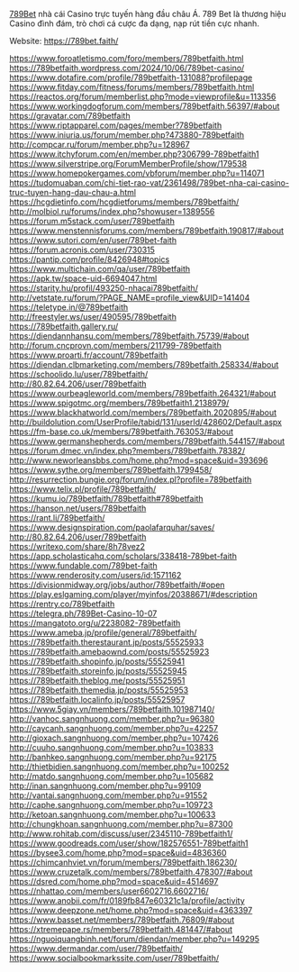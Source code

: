 <p><a href="https://789bet.faith/">789Bet</a> nh&agrave; c&aacute;i Casino trực tuyến h&agrave;ng đầu ch&acirc;u &Aacute;. 789 Bet l&agrave; thương hiệu Casino đ&igrave;nh đ&aacute;m, tr&ograve; chơi c&aacute; cược đa dạng, nạp r&uacute;t tiền cực nhanh.</p>

<p>Website: <a href="https://789bet.faith/">https://789bet.faith/</a></p>

<p><a href="https://www.foroatletismo.com/foro/members/789betfaith.html">https://www.foroatletismo.com/foro/members/789betfaith.html</a><br />
<a href="https://789betfaith.wordpress.com/2024/10/06/789bet-casino/">https://789betfaith.wordpress.com/2024/10/06/789bet-casino/</a><br />
<a href="https://www.dotafire.com/profile/789betfaith-131088?profilepage">https://www.dotafire.com/profile/789betfaith-131088?profilepage</a><br />
<a href="https://www.fitday.com/fitness/forums/members/789betfaith.html">https://www.fitday.com/fitness/forums/members/789betfaith.html</a><br />
<a href="https://reactos.org/forum/memberlist.php?mode=viewprofile&amp;u=113356">https://reactos.org/forum/memberlist.php?mode=viewprofile&amp;u=113356</a><br />
<a href="https://www.workingdogforum.com/members/789betfaith.56397/#about">https://www.workingdogforum.com/members/789betfaith.56397/#about</a><br />
<a href="https://gravatar.com/789betfaith">https://gravatar.com/789betfaith</a><br />
<a href="https://www.riptapparel.com/pages/member?789betfaith">https://www.riptapparel.com/pages/member?789betfaith</a><br />
<a href="https://www.iniuria.us/forum/member.php?473880-789betfaith">https://www.iniuria.us/forum/member.php?473880-789betfaith</a><br />
<a href="http://compcar.ru/forum/member.php?u=128967">http://compcar.ru/forum/member.php?u=128967</a><br />
<a href="https://www.itchyforum.com/en/member.php?306799-789betfaith1">https://www.itchyforum.com/en/member.php?306799-789betfaith1</a><br />
<a href="https://www.silverstripe.org/ForumMemberProfile/show/179538">https://www.silverstripe.org/ForumMemberProfile/show/179538</a><br />
<a href="https://www.homepokergames.com/vbforum/member.php?u=114071">https://www.homepokergames.com/vbforum/member.php?u=114071</a><br />
<a href="https://tudomuaban.com/chi-tiet-rao-vat/2361498/789bet-nha-cai-casino-truc-tuyen-hang-dau-chau-a.html">https://tudomuaban.com/chi-tiet-rao-vat/2361498/789bet-nha-cai-casino-truc-tuyen-hang-dau-chau-a.html</a><br />
<a href="https://hcgdietinfo.com/hcgdietforums/members/789betfaith/">https://hcgdietinfo.com/hcgdietforums/members/789betfaith/</a><br />
<a href="http://molbiol.ru/forums/index.php?showuser=1389556">http://molbiol.ru/forums/index.php?showuser=1389556</a><br />
<a href="https://forum.m5stack.com/user/789betfaith">https://forum.m5stack.com/user/789betfaith</a><br />
<a href="https://www.menstennisforums.com/members/789betfaith.190817/#about">https://www.menstennisforums.com/members/789betfaith.190817/#about</a><br />
<a href="https://www.sutori.com/en/user/789bet-faith">https://www.sutori.com/en/user/789bet-faith</a><br />
<a href="https://forum.acronis.com/user/730315">https://forum.acronis.com/user/730315</a><br />
<a href="https://pantip.com/profile/8426948#topics">https://pantip.com/profile/8426948#topics</a><br />
<a href="https://www.multichain.com/qa/user/789betfaith">https://www.multichain.com/qa/user/789betfaith</a><br />
<a href="https://apk.tw/space-uid-6694047.html">https://apk.tw/space-uid-6694047.html</a><br />
<a href="https://starity.hu/profil/493250-nhacai789betfaith/">https://starity.hu/profil/493250-nhacai789betfaith/</a><br />
<a href="http://vetstate.ru/forum/?PAGE_NAME=profile_view&amp;UID=141404">http://vetstate.ru/forum/?PAGE_NAME=profile_view&amp;UID=141404</a><br />
<a href="https://teletype.in/@789betfaith">https://teletype.in/@789betfaith</a><br />
<a href="http://freestyler.ws/user/490595/789betfaith">http://freestyler.ws/user/490595/789betfaith</a><br />
<a href="https://789betfaith.gallery.ru/">https://789betfaith.gallery.ru/</a><br />
<a href="https://diendannhansu.com/members/789betfaith.75739/#about">https://diendannhansu.com/members/789betfaith.75739/#about</a><br />
<a href="http://forum.cncprovn.com/members/211799-789betfaith">http://forum.cncprovn.com/members/211799-789betfaith</a><br />
<a href="https://www.proarti.fr/account/789betfaith">https://www.proarti.fr/account/789betfaith</a><br />
<a href="https://diendan.clbmarketing.com/members/789betfaith.258334/#about">https://diendan.clbmarketing.com/members/789betfaith.258334/#about</a><br />
<a href="https://schoolido.lu/user/789betfaith/">https://schoolido.lu/user/789betfaith/</a><br />
<a href="http://80.82.64.206/user/789betfaith">http://80.82.64.206/user/789betfaith</a><br />
<a href="https://www.ourbeagleworld.com/members/789betfaith.264321/#about">https://www.ourbeagleworld.com/members/789betfaith.264321/#about</a><br />
<a href="https://www.spigotmc.org/members/789betfaith1.2138979/">https://www.spigotmc.org/members/789betfaith1.2138979/</a><br />
<a href="https://www.blackhatworld.com/members/789betfaith.2020895/#about">https://www.blackhatworld.com/members/789betfaith.2020895/#about</a><br />
<a href="http://buildolution.com/UserProfile/tabid/131/userId/428602/Default.aspx">http://buildolution.com/UserProfile/tabid/131/userId/428602/Default.aspx</a><br />
<a href="https://fm-base.co.uk/members/789betfaith.763053/#about">https://fm-base.co.uk/members/789betfaith.763053/#about</a><br />
<a href="https://www.germanshepherds.com/members/789betfaith.544157/#about">https://www.germanshepherds.com/members/789betfaith.544157/#about</a><br />
<a href="https://forum.dmec.vn/index.php?members/789betfaith.78382/">https://forum.dmec.vn/index.php?members/789betfaith.78382/</a><br />
<a href="http://www.neworleansbbs.com/home.php?mod=space&amp;uid=393696">http://www.neworleansbbs.com/home.php?mod=space&amp;uid=393696</a><br />
<a href="https://www.sythe.org/members/789betfaith.1799458/">https://www.sythe.org/members/789betfaith.1799458/</a><br />
<a href="http://resurrection.bungie.org/forum/index.pl?profile=789betfaith">http://resurrection.bungie.org/forum/index.pl?profile=789betfaith</a><br />
<a href="https://www.telix.pl/profile/789betfaith/">https://www.telix.pl/profile/789betfaith/</a><br />
<a href="https://kumu.io/789betfaith/789betfaith#789betfaith">https://kumu.io/789betfaith/789betfaith#789betfaith</a><br />
<a href="https://hanson.net/users/789betfaith">https://hanson.net/users/789betfaith</a><br />
<a href="https://rant.li/789betfaith/">https://rant.li/789betfaith/</a><br />
<a href="https://www.designspiration.com/paolafarquhar/saves/">https://www.designspiration.com/paolafarquhar/saves/</a><br />
<a href="http://80.82.64.206/user/789betfaith">http://80.82.64.206/user/789betfaith</a><br />
<a href="https://writexo.com/share/8h78vez2">https://writexo.com/share/8h78vez2</a><br />
<a href="https://app.scholasticahq.com/scholars/338418-789bet-faith">https://app.scholasticahq.com/scholars/338418-789bet-faith</a><br />
<a href="https://www.fundable.com/789bet-faith">https://www.fundable.com/789bet-faith</a><br />
<a href="https://www.renderosity.com/users/id:1571162">https://www.renderosity.com/users/id:1571162</a><br />
<a href="https://divisionmidway.org/jobs/author/789betfaith/#open">https://divisionmidway.org/jobs/author/789betfaith/#open</a><br />
<a href="https://play.eslgaming.com/player/myinfos/20388671/#description">https://play.eslgaming.com/player/myinfos/20388671/#description</a><br />
<a href="https://rentry.co/789betfaith">https://rentry.co/789betfaith</a><br />
<a href="https://telegra.ph/789Bet-Casino-10-07">https://telegra.ph/789Bet-Casino-10-07</a><br />
<a href="https://mangatoto.org/u/2238082-789betfaith">https://mangatoto.org/u/2238082-789betfaith</a><br />
<a href="https://www.ameba.jp/profile/general/789betfaith/">https://www.ameba.jp/profile/general/789betfaith/</a><br />
<a href="https://789betfaith.therestaurant.jp/posts/55525933">https://789betfaith.therestaurant.jp/posts/55525933</a><br />
<a href="https://789betfaith.amebaownd.com/posts/55525923">https://789betfaith.amebaownd.com/posts/55525923</a><br />
<a href="https://789betfaith.shopinfo.jp/posts/55525941">https://789betfaith.shopinfo.jp/posts/55525941</a><br />
<a href="https://789betfaith.storeinfo.jp/posts/55525945">https://789betfaith.storeinfo.jp/posts/55525945</a><br />
<a href="https://789betfaith.theblog.me/posts/55525951">https://789betfaith.theblog.me/posts/55525951</a><br />
<a href="https://789betfaith.themedia.jp/posts/55525953">https://789betfaith.themedia.jp/posts/55525953</a><br />
<a href="https://789betfaith.localinfo.jp/posts/55525957">https://789betfaith.localinfo.jp/posts/55525957</a><br />
<a href="https://www.5giay.vn/members/789betfaith.101987140/">https://www.5giay.vn/members/789betfaith.101987140/</a><br />
<a href="http://vanhoc.sangnhuong.com/member.php?u=96380">http://vanhoc.sangnhuong.com/member.php?u=96380</a><br />
<a href="http://caycanh.sangnhuong.com/member.php?u=42257">http://caycanh.sangnhuong.com/member.php?u=42257</a><br />
<a href="http://gioxach.sangnhuong.com/member.php?u=107426">http://gioxach.sangnhuong.com/member.php?u=107426</a><br />
<a href="http://cuuho.sangnhuong.com/member.php?u=103833">http://cuuho.sangnhuong.com/member.php?u=103833</a><br />
<a href="http://banhkeo.sangnhuong.com/member.php?u=92175">http://banhkeo.sangnhuong.com/member.php?u=92175</a><br />
<a href="http://thietbidien.sangnhuong.com/member.php?u=100252">http://thietbidien.sangnhuong.com/member.php?u=100252</a><br />
<a href="http://matdo.sangnhuong.com/member.php?u=105682">http://matdo.sangnhuong.com/member.php?u=105682</a><br />
<a href="http://inan.sangnhuong.com/member.php?u=99109">http://inan.sangnhuong.com/member.php?u=99109</a><br />
<a href="http://vantai.sangnhuong.com/member.php?u=91552">http://vantai.sangnhuong.com/member.php?u=91552</a><br />
<a href="http://caphe.sangnhuong.com/member.php?u=109723">http://caphe.sangnhuong.com/member.php?u=109723</a><br />
<a href="http://ketoan.sangnhuong.com/member.php?u=100633">http://ketoan.sangnhuong.com/member.php?u=100633</a><br />
<a href="http://chungkhoan.sangnhuong.com/member.php?u=87300">http://chungkhoan.sangnhuong.com/member.php?u=87300</a><br />
<a href="http://www.rohitab.com/discuss/user/2345110-789betfaith1/">http://www.rohitab.com/discuss/user/2345110-789betfaith1/</a><br />
<a href="https://www.goodreads.com/user/show/182576551-789betfaith1">https://www.goodreads.com/user/show/182576551-789betfaith1</a><br />
<a href="https://bysee3.com/home.php?mod=space&amp;uid=4836360">https://bysee3.com/home.php?mod=space&amp;uid=4836360</a><br />
<a href="https://chimcanhviet.vn/forum/members/789betfaith.186230/">https://chimcanhviet.vn/forum/members/789betfaith.186230/</a><br />
<a href="https://www.cruzetalk.com/members/789betfaith.478307/#about">https://www.cruzetalk.com/members/789betfaith.478307/#about</a><br />
<a href="https://dsred.com/home.php?mod=space&amp;uid=4514697">https://dsred.com/home.php?mod=space&amp;uid=4514697</a><br />
<a href="https://nhattao.com/members/user6602716.6602716/">https://nhattao.com/members/user6602716.6602716/</a><br />
<a href="https://www.anobii.com/fr/0189fb847e60321c1a/profile/activity">https://www.anobii.com/fr/0189fb847e60321c1a/profile/activity</a><br />
<a href="https://www.deepzone.net/home.php?mod=space&amp;uid=4363397">https://www.deepzone.net/home.php?mod=space&amp;uid=4363397</a><br />
<a href="https://www.basset.net/members/789betfaith.76809/#about">https://www.basset.net/members/789betfaith.76809/#about</a><br />
<a href="https://xtremepape.rs/members/789betfaith.481447/#about">https://xtremepape.rs/members/789betfaith.481447/#about</a><br />
<a href="https://nguoiquangbinh.net/forum/diendan/member.php?u=149295">https://nguoiquangbinh.net/forum/diendan/member.php?u=149295</a><br />
<a href="https://www.dermandar.com/user/789betfaith/">https://www.dermandar.com/user/789betfaith/</a><br />
<a href="https://www.socialbookmarkssite.com/user/789betfaith/">https://www.socialbookmarkssite.com/user/789betfaith/</a></p>

<p>&nbsp;</p>

